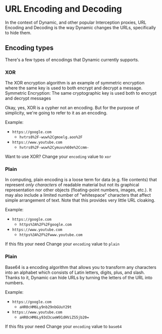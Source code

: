 # URL Encoding and Decoding 

In the context of Dynamic, and other popular Interception proxies, URL Encoding and Decoding is the way Dynamic changes the URLs, specifically to hide them. 

## Encoding types 
There's a few types of encodings that Dynamic currently supports. 

### XOR 
The XOR encryption algorithm is an example of symmetric encryption where the same key is used to both encrypt and decrypt a message. Symmetric Encryption: The same cryptographic key is used both to encrypt and decrypt messages

Okay, yes, XOR is a cypher not an encoding. But for the purpose of simplicity, we're going to refer to it as an encoding. 

Example: 
* `https://google.com`
    * `hvtrs8%2F-wuw%2Cgmoelg.aoo%2F`
* `https://www.youtube.com`
    * `hvtrs8%2F-wuw%2Cymuvu%60e%2Ccmm-`

Want to use XOR? Change your `encoding` value to `xor`

### Plain
In computing, plain encoding is a loose term for data (e.g. file contents) that represent *only characters* of readable material but not its graphical representation nor other objects (floating-point numbers, images, etc.). It may also include a limited number of "whitespace" characters that affect simple arrangement of text. 
Note that this provides very little URL cloaking. 

Example: 
* `https://google.com`
    * `https%3A%2F%2Fgoogle.com`
* `https://www.youtube.com`
    * `https%3A%2F%2Fwww.youtube.com`

If this fits your need Change your `encoding` value to `plain`

### Plain
Base64 is a encoding algorithm that allows you to transform any characters into an alphabet which consists of Latin letters, digits, plus, and slash. Thanks to it, Dynamic can hide URLs by turning the letters of the URL into numbers.

Example: 
* `https://google.com`
    * `aHR0cHM6Ly9nb29nbGUuY29t`
* `https://www.youtube.com`
    * `aHR0cHM6Ly93d3cueW91dHViZS5jb20=`

If this fits your need Change your `encoding` value to `base64`


